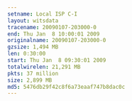 ```yaml
---
setname: Local ISP C-I
layout: witsdata
tracename: 20090107-203000-0
end: Thu Jan  8 10:00:01 2009
originalname: 20090107-203000-0
gzsize: 1,494 MB
len: 0:30:00
start: Thu Jan  8 09:30:01 2009
totalwirelen: 21,291 MB
pkts: 37 million
size: 2,899 MB
md5: 5476db29f42c8f6a73eaaf747b8dac0c
---
```

